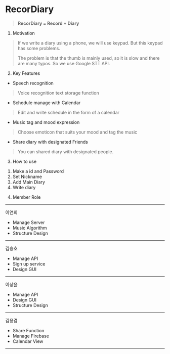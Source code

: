 # RecorDiary
> **RecorDiary = Record + Diary**

1. Motivation
>If we write a diary using a phone, we will use keypad. But this keypad has some problems. 
>
>The problem is that the thumb is mainly used, so it is slow and there are many typos. So we use Google STT API.

2. Key Features
- Speech recognition
>Voice recognition text storage function
- Schedule manage with Calendar
>Edit and write schedule in the form of a calendar
- Music tag and mood expression
>Choose emoticon that suits your mood and tag the music
- Share diary with designated Friends
>You can shared diary with designated people.

3. How to use
1) Make a id and Password
2) Set Nickname
3) Add Main Diary
4) Write diary


4. Member Role
---
이연희
- Manage Server
- Music Algorithm
- Structure Design
---
김승호
- Manage API
- Sign up service
- Design GUI
---
이상윤
- Manage API
- Design GUI
- Structure Design
---
김용겸
- Share Function
- Manage Firebase
- Calendar View
---
